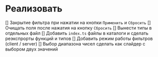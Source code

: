 # Реализовать

[] Закрытие фильтра при нажатии на кнопки `Применить` и `Сбросить`
[] Очищать поля после нажатия на кнопку `Сбросить`
[] Вынести типы в отдельных файл
[] Добавить `index.ts` файлы в каталоги и сделать реэкспрорты функций и типов
[] Добавить режим работы фильтров (client / server)
[] Выбор диапазона чисел сделать как слайдер с выбором двух значений
